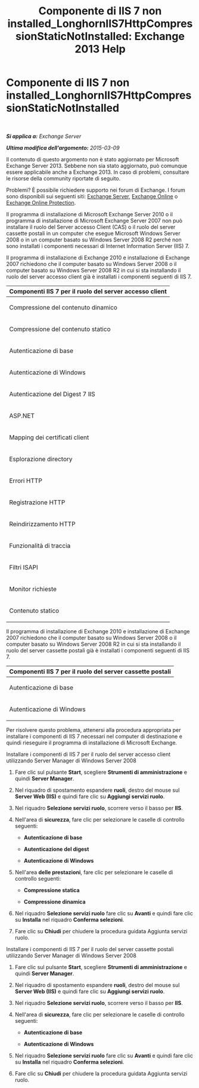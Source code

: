 ﻿---
title: 'Componente di IIS 7 non installed_LonghornIIS7HttpCompressionStaticNotInstalled: Exchange 2013 Help'
TOCTitle: Componente di IIS 7 non installed_LonghornIIS7HttpCompressionStaticNotInstalled
ms:assetid: 87fb8068-8c11-45cd-b18c-7d4ba97dedda
ms:mtpsurl: https://technet.microsoft.com/it-it/library/ms.exch.setupreadiness.longhorniis7httpcompressionstaticnotinstalled(v=EXCHG.150)
ms:contentKeyID: 50481116
ms.date: 05/22/2018
mtps_version: v=EXCHG.150
ms.translationtype: MT
---

# Componente di IIS 7 non installed\_LonghornIIS7HttpCompressionStaticNotInstalled

 

_**Si applica a:** Exchange Server_

_**Ultima modifica dell'argomento:** 2015-03-09_

Il contenuto di questo argomento non è stato aggiornato per Microsoft Exchange Server 2013. Sebbene non sia stato aggiornato, può comunque essere applicabile anche a Exchange 2013. In caso di problemi, consultare le risorse della community riportate di seguito.

Problemi? È possibile richiedere supporto nei forum di Exchange. I forum sono disponibili sui seguenti siti: [Exchange Server](https://go.microsoft.com/fwlink/p/?linkid=60612), [Exchange Online](https://go.microsoft.com/fwlink/p/?linkid=267542) o [Exchange Online Protection](https://go.microsoft.com/fwlink/p/?linkid=285351).

Il programma di installazione di Microsoft Exchange Server 2010 o il programma di installazione di Microsoft Exchange Server 2007 non può installare il ruolo del Server accesso Client (CAS) o il ruolo del server cassette postali in un computer che esegue Microsoft Windows Server 2008 o in un computer basato su Windows Server 2008 R2 perché non sono installati i componenti necessari di Internet Information Server (IIS) 7.

Il programma di installazione di Exchange 2010 e installazione di Exchange 2007 richiedono che il computer basato su Windows Server 2008 o il computer basato su Windows Server 2008 R2 in cui si sta installando il ruolo del server accesso client già è installati i componenti seguenti di IIS 7.


<table>
<colgroup>
<col style="width: 100%" />
</colgroup>
<thead>
<tr class="header">
<th><strong>Componenti IIS 7 per il ruolo del server accesso client</strong></th>
</tr>
</thead>
<tbody>
<tr class="odd">
<td><p>Compressione del contenuto dinamico</p></td>
</tr>
<tr class="even">
<td><p>Compressione del contenuto statico</p></td>
</tr>
<tr class="odd">
<td><p>Autenticazione di base</p></td>
</tr>
<tr class="even">
<td><p>Autenticazione di Windows</p></td>
</tr>
<tr class="odd">
<td><p>Autenticazione del Digest 7 IIS</p></td>
</tr>
<tr class="even">
<td><p>ASP.NET</p></td>
</tr>
<tr class="odd">
<td><p>Mapping dei certificati client</p></td>
</tr>
<tr class="even">
<td><p>Esplorazione directory</p></td>
</tr>
<tr class="odd">
<td><p>Errori HTTP</p></td>
</tr>
<tr class="even">
<td><p>Registrazione HTTP</p></td>
</tr>
<tr class="odd">
<td><p>Reindirizzamento HTTP</p></td>
</tr>
<tr class="even">
<td><p>Funzionalità di traccia</p></td>
</tr>
<tr class="odd">
<td><p>Filtri ISAPI</p></td>
</tr>
<tr class="even">
<td><p>Monitor richieste</p></td>
</tr>
<tr class="odd">
<td><p>Contenuto statico</p></td>
</tr>
</tbody>
</table>


Il programma di installazione di Exchange 2010 e installazione di Exchange 2007 richiedono che il computer basato su Windows Server 2008 o il computer basato su Windows Server 2008 R2 in cui si sta installando il ruolo del server cassette postali già è installati i componenti seguenti di IIS 7.


<table>
<colgroup>
<col style="width: 100%" />
</colgroup>
<thead>
<tr class="header">
<th><strong>Componenti IIS 7 per il ruolo del server cassette postali</strong></th>
</tr>
</thead>
<tbody>
<tr class="odd">
<td><p>Autenticazione di base</p></td>
</tr>
<tr class="even">
<td><p>Autenticazione di Windows</p></td>
</tr>
</tbody>
</table>


Per risolvere questo problema, attenersi alla procedura appropriata per installare i componenti di IIS 7 necessari nel computer di destinazione e quindi rieseguire il programma di installazione di Microsoft Exchange.

Installare i componenti di IIS 7 per il ruolo del server accesso client utilizzando Server Manager di Windows Server 2008

1.  Fare clic sul pulsante **Start**, scegliere **Strumenti di amministrazione** e quindi **Server Manager**.

2.  Nel riquadro di spostamento espandere **ruoli**, destro del mouse sul **Server Web (IIS)** e quindi fare clic su **Aggiungi servizi ruolo**.

3.  Nel riquadro **Selezione servizi ruolo**, scorrere verso il basso per **IIS**.

4.  Nell'area di **sicurezza**, fare clic per selezionare le caselle di controllo seguenti:
    
      - **Autenticazione di base**
    
      - **Autenticazione del digest**
    
      - **Autenticazione di Windows**

5.  Nell'area **delle prestazioni**, fare clic per selezionare le caselle di controllo seguenti:
    
      - **Compressione statica**
    
      - **Compressione dinamica**

6.  Nel riquadro **Selezione servizi ruolo** fare clic su **Avanti** e quindi fare clic su **Installa** nel riquadro **Conferma selezioni**.

7.  Fare clic su **Chiudi** per chiudere la procedura guidata Aggiunta servizi ruolo.

Installare i componenti di IIS 7 per il ruolo del server cassette postali utilizzando Server Manager di Windows Server 2008

1.  Fare clic sul pulsante **Start**, scegliere **Strumenti di amministrazione** e quindi **Server Manager**.

2.  Nel riquadro di spostamento espandere **ruoli**, destro del mouse sul **Server Web (IIS)** e quindi fare clic su **Aggiungi servizi ruolo**.

3.  Nel riquadro **Selezione servizi ruolo**, scorrere verso il basso per **IIS**.

4.  Nell'area di **sicurezza**, fare clic per selezionare le caselle di controllo seguenti:
    
      - **Autenticazione di base**
    
      - **Autenticazione di Windows**

5.  Nel riquadro **Selezione servizi ruolo** fare clic su **Avanti** e quindi fare clic su **Installa** nel riquadro **Conferma selezioni**.

6.  Fare clic su **Chiudi** per chiudere la procedura guidata Aggiunta servizi ruolo.

